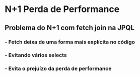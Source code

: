 # N+1 Perda de Performance 
## Problema do N+1 com fetch join na JPQL
### - Fetch deixa de uma forma mais explícita no código
### - Evitando vários selects
### - Evita o prejuízo da perda de performance
